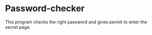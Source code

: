 # Password-checker
This program checks the right password and gives permit to enter the secret page.
